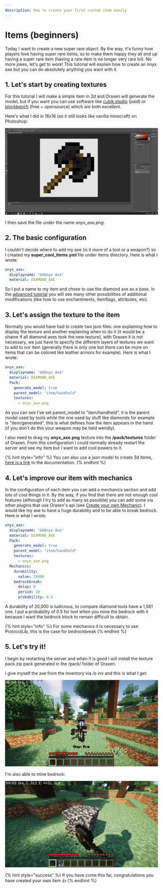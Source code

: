 ```yaml
---
description: How to create your first custom item easily
---
```


# Items \(beginners\)

Today I want to create a new super rare object. By the way, it's funny how players love having super rare items, so to make them happy they all end up having a super rare item \(having a rare item is no longer very rare lol\). No more jokes, let's get to work! This tutorial will explain how to create an onyx axe but you can do absolutely anything you want with it.

## 1. Let's start by creating textures

For this tutorial I will make a simple item in 2d and Oraxen will generate the model, but if you want you can use software like [cubik.studio](https://cubik.studio/) \(paid\) or [blockbench](https://www.blockbench.net) \(free + opensource\) which are both excellent.

Here's what I did in 16x16 \(so it still looks like vanilla minecraft\) on Photoshop:

![photoshop screenshot](../.gitbook/assets/photoshop.png)

I then save the file under the name _onyx\_axe.png_.

## 2. The basic configuration

I couldn't decide where to add my axe \(is it more of a tool or a weapon?\) so I created my **super\_cool\_items.yml** file under items directory. Here is what I wrote:

```yaml
onyx_axe:
  displayname: "&0Onyx Axe"
  material: DIAMOND_AXE
```

So I put a name to my item and chose to use the diamond axe as a base. In the [advanced tutorial](items-advanced.md) you will see many other possibilities of additional modifications \(like how to use enchantments, itemflags, attributes, etc\).

## 3. Let's assign the texture to the item

Normally you would have had to create two json files: one explaining how to display the texture and another explaining when to do it \(it would be a shame if all diamond axes took the new texture\), with Oraxen it is not necessary, we just have to specify the different layers of textures we want to add to our item \(generally there is only one but there can be more on items that can be colored like leather armors for example\). Here is what I wrote:

```yaml
onyx_axe:
  displayname: "&0Onyx Axe"
  material: DIAMOND_AXE
  Pack:
    generate_model: true
    parent_model: "item/handheld"
    textures:
      - onyx_axe.png
```

As you can see I've set parent\_model to "item/handheld", it is the parent model used by tools while the one used by stuff like diamonds for example is "item/generated", this is what defines how the item appears in the hand \(if you don't do this your weapon may be held weridly\).

I also need to drag my **onyx\_axe.png** texture into the **/pack/textures** folder of Oraxen. From this configuration I could normally already restart the server and see my item but I want to add cool powers to it.

{% hint style="info" %}
You can also use a json model to create 3d items, [here is a link](items-advanced.md#use-a-json-model) to the documentation.
{% endhint %}

## 4. Let's improve our item with mechanics

In the configuration of each item you can add a mechanics section and add lots of cool things in it. By the way, if you find that there are not enough cool features \(although I try to add as many as possible\) you can add some via other plugins that use Oraxen's api \(see [Create your own Mechanic](../developers/mechanics.md)\). I would like my axe to have a huge durability and to be able to break bedrock. Here is what I wrote:

```yaml
onyx_axe:
  displayname: "&0Onyx Axe"
  material: DIAMOND_AXE
  Pack:
    generate_model: true
    parent_model: "item/handheld"
    textures:
      - onyx_axe.png
  Mechanics:
    durability:
      value: 20000
    bedrockbreak:
      delay: 0
      period: 10
      probability: 0.5
```

A durability of 20,000 is ludicrous, to compare diamond tools have a 1,561 one. I put a probability of 0.5 for loot when you mine the bedrock with it because I want the bedrock block to remain difficult to obtain.

{% hint style="info" %}
For some mechanics it is necessary to use ProtocolLib, this is the case for bedrockbreak
{% endhint %}

## 5. Let's try it!

I begin by restarting the server and when it is good I will install the texture pack.zip pack generated in the /pack/ folder of Oraxen.

I give myself the axe from the inventory via /o inv and this is what I get:

![Me and my onyx axe](../.gitbook/assets/2019-11-01_10.02.47.png)

I'm also able to mine bedrock:

![Me breaking bedrock with my onyx axe](../.gitbook/assets/2019-11-01_10.03.22.png)

{% hint style="success" %}
If you have come this far, congratulations you have created your own item 👍
{% endhint %}

